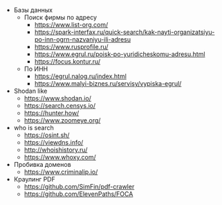 - Базы данных
	- Поиск фирмы по адресу
		- https://www.list-org.com/
		- https://spark-interfax.ru/quick-search/kak-nayti-organizatsiyu-po-inn-ogrn-nazvaniyu-ili-adresu
		- https://www.rusprofile.ru/
		- https://www.egrul.ru/poisk-po-yuridicheskomu-adresu.html
		- https://focus.kontur.ru/
	- По ИНН
		- https://egrul.nalog.ru/index.html
		- https://www.malyi-biznes.ru/servisy/vypiska-egrul/
- Shodan like
	- https://www.shodan.io/
	- https://search.censys.io/
	- https://hunter.how/
	- https://www.zoomeye.org/
- who is search
	- https://osint.sh/
	- https://viewdns.info/
	- http://whoishistory.ru/
	- https://www.whoxy.com/
- Пробивка доменов
	- https://www.criminalip.io/
- Краулинг PDF
	- https://github.com/SimFin/pdf-crawler
	- https://github.com/ElevenPaths/FOCA